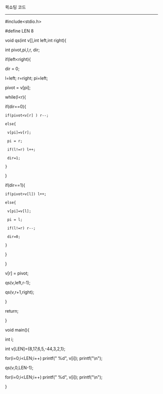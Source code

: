 퀵쇼팅 코드
***********

 #include<stdio.h>
 
 #define LEN 8

 void qs(int v[],int left,int right){
 
  int pivot,pi,l,r, dir;
  
 if(left<right){
 
  dir = 0;
  
  l=left; r=right; pi=left; 
  
  pivot = v[pi];
  
  while(l<r){
  
   if(dir==0){
   
    if(pivot<v[r] ) r--;
    
    else{
    
     v[pi]=v[r];
     
     pi = r;
     
     if(l!=r) l++;
     
     dir=1;
     
    }
    
   }
   
   if(dir==1){
   
    if(pivot>v[l]) l++;
    
    else{
    
     v[pi]=v[l];
     
     pi = l;
     
     if(l!=r) r--;
     
     dir=0;
     
    }  
    
   }
   
  }
  
  v[r] = pivot;
  
  qs(v,left,r-1);
  
  qs(v,r+1,right);
  
 }
 
 return;
 
 
}

void main(){

 int i;
 
 int v[LEN]={8,17,6,5,-44,3,2,1};
 
 for(i=0;i<LEN;i++) printf(" %d", v[i]); printf("\n");
 
 
 qs(v,0,LEN-1);
 
 for(i=0;i<LEN;i++) printf(" %d", v[i]); printf("\n");
 
}
